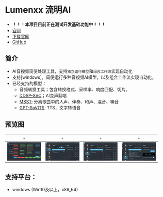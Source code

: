 # Lumenxx 流明AI
* **！！！本项目目前正在测试开发基础功能中！！！**
* [官网](https://blog.lumenxx.bool.run/)
* [下载官网](https://download.lumenxx.bool.run/)
* [GitHub](https://github.com/coolight7/Lumenxx)

## 简介
* AI音视频简便处理工具，支持`独立运行模型`和`组合工作流`实现自动化
* 支持[windows]，简便运行多种音视频AI模型，以及组合工作流实现自动化。
* 已经支持的模型：
  * 音频转换工具；包含转换格式、采样率、响度匹配、切片。
  * [DDSP-SVC](https://github.com/yxlllc/DDSP-SVC)；AI变声翻唱
  * [MSST](https://github.com/ZFTurbo/Music-Source-Separation-Training); 分离歌曲中的人声、伴奏、和声、混音、噪音
  * [GPT-SoVITS](https://github.com/RVC-Boss/GPT-SoVITS); TTS，文字转语音

## 预览图
| -                                  | -                                  | -                                  | -                                  |
| ---------------------------------- | ---------------------------------- | ---------------------------------- | ---------------------------------- |
| ![alt text](res/image/image-1.png) | ![alt text](res/image/image-2.png) | ![alt text](res/image/image-3.png) | ![alt text](res/image/image-4.png) |

## 支持平台：
- windows (Win10及以上，x86_64)